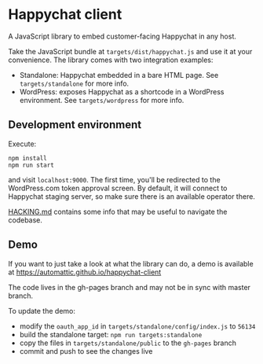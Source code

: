 # Happychat client

A JavaScript library to embed customer-facing Happychat in any host.

Take the JavaScript bundle at `targets/dist/happychat.js` and use it at your convenience. The library comes with two integration examples:

- Standalone: Happychat embedded in a bare HTML page. See `targets/standalone` for more info.
- WordPress: exposes Happychat as a shortcode in a WordPress environment. See `targets/wordpress` for more info.

## Development environment

Execute:

    npm install
    npm run start

and visit `localhost:9000`. The first time, you'll be redirected to the WordPress.com token approval screen. By default, it will connect to Happychat staging server, so make sure there is an available operator there.

[HACKING.md](./HACKING.md) contains some info that may be useful to navigate the codebase.

## Demo

If you want to just take a look at what the library can do, a demo is available at https://automattic.github.io/happychat-client

The code lives in the gh-pages branch and may not be in sync with master branch.

To update the demo:

* modify the `oauth_app_id` in `targets/standalone/config/index.js` to `56134`
* build the standalone target: `npm run targets:standalone`
* copy the files in `targets/standalone/public` to the `gh-pages` branch
* commit and push to see the changes live
